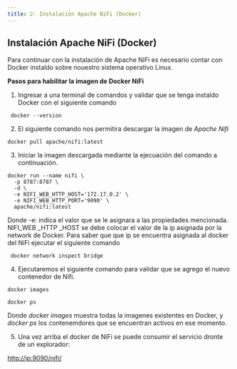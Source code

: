 ```yaml
---
title: 2- Instalación Apache NiFi (Docker)
---
```

## Instalación Apache NiFi (Docker)

Para continuar con la instalación de Apache NiFi es necesario contar con Docker instaldo sobre nouestro sistema operativo Linux.

**Pasos para habilitar la imagen de Docker NiFi**

1. Ingresar a una terminal de comandos y validar que se tenga instaldo Docker con el siguiente comando

```
 docker --version

```

2. El siguiente comando nos permitira descargar la imagen de *Apache Nifi*

```
docker pull apache/nifi:latest

```

3. Iniciar la imagen descargada mediante la ejecuación del comando a continuación.

```
docker run --name nifi \
  -p 8787:8787 \
  -d \
  -e NIFI_WEB_HTTP_HOST='172.17.0.2' \
  -e NIFI_WEB_HTTP_PORT='9090' \
  apache/nifi:latest

```
Donde -e: indica el valor que se le asignara a las propiedades mencionada.
NIFI_WEB _HTTP _HOST se debe colocar el valor de la ip asignada por la network de Docker. Para saber que que ip se encuentra asignada al docker del NiFi ejecutar el siguiente comando

```
 docker network inspect bridge

```
4. Ejecutaremos el siguiente comando para validar que se agrego el nuevo contenedor de Nifi.

```
docker images

docker ps

```
Donde *docker images* muestra todas la imagenes existentes en Docker, y *docker ps* los contenemdores que se encuentran activos en ese momento.

5. Una vez arriba el docker de NiFi se puede consumir el servicio dronte de un explorador:

[http://ip:9090/nifi/]()

